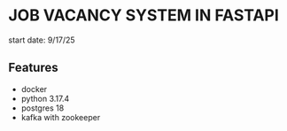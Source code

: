 # JOB VACANCY SYSTEM IN FASTAPI

start date: 9/17/25

## Features

- docker
- python 3.17.4
- postgres 18
- kafka with zookeeper

## 